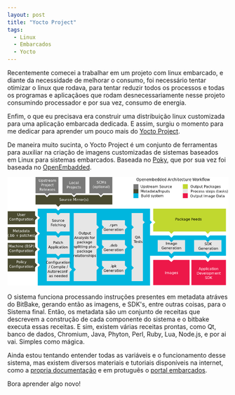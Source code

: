 ```yaml
---
layout: post
title: "Yocto Project"
tags:
  - Linux
  - Embarcados
  - Yocto
---
```


Recentemente comecei a trabalhar em um projeto com linux embarcado, e diante da necessidade de melhorar o consumo, foi necessário tentar otimizar o linux que rodava, para tentar reduzir todos os processos e todas os programas e aplicaçãoes que rodam desnecessariamente nesse projeto consumindo processador e por sua vez, consumo de energia.

Enfim, o que eu precisava era construir uma distribuição linux customizada para uma aplicação embarcada dedicada. E assim, surgiu o momento para me dedicar para aprender um pouco mais do [Yocto Project](https://www.yoctoproject.org/).

<!-- more -->

De maneira muito sucinta, o Yocto Project é um conjunto de ferramentas para auxiliar na criação de imagens customizadas de sistemas baseados em Linux para sistemas embarcados. Baseada no [Poky](http://www.pokylinux.org/), que por sua vez foi baseada no [OpenEmbadded](http://www.openembedded.org/wiki/Main_Page).

![placeholder](https://raw.githubusercontent.com/djunho/djunho.github.io/master/Imagens/2016-06-30-YoctoProject/yocto-environment.png "Arquitetura do Yocto Project")

O sistema funciona processando instruções presentes em metadata atráves do BitBake, gerando então as imagens, e SDK's, entre outras coisas, para o Sistema final. Então, os metadata são um conjunto de receitas que descrevem a construção de cada componente do sistema e o bitbake executa essas receitas. E sim, existem várias receitas prontas, como Qt, banco de dados, Chromium, Java, Phyton, Perl, Ruby, Lua, Node.js, e por ai vai. Simples como mágica.

Ainda estou tentando entender todas as variáveis e o funcionamento desse sistema, mas existem diversos materiais e tutoriais disponíveis na internet, como a [propria documentação](https://www.yoctoproject.org/documentation) e em protuguês o [portal embarcados](www.embarcados.com.br).

Bora aprender algo novo!
